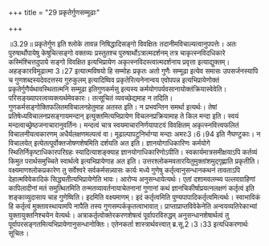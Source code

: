 +++
title = "29 प्रकृतेर्गुणसम्मूढाः"

+++
  
  
॥3.29॥ प्रकृतेर्गुण इति श्लोके तावन्न निषिद्धादिसङ्गो विवक्षितः
तदानीमविचाल्यत्वानुपपत्तेः। अतः पुरुषार्थोपायेषु केषुचित्सङ्गो वक्तव्यः
प्रस्तुतश्च पुरुषार्थोऽत्रात्मदर्शनम् तत्र चाकृत्स्नविदधिकारे
कस्मिंश्चित्तदुपाये सङ्गो विवक्षित इत्यभिप्रायेण
अकृत्स्नविदस्त्वात्मदर्शनाय प्रवृत्ता इत्याद्युक्तम्। अहङ्कारविमूढात्मा
3।27 इत्यात्मविषयो हि सम्मोहः प्रकृतः अतो गुणैः सम्मूढा इत्येव समासः
उपसर्जनस्यापि च गुणशब्दस्यदेवदत्तस्य गुरुकुलम् इत्यादिष्विव
प्रकृतेरित्यनेनान्वय एवोपपन्न इत्यभिप्रायेणोक्तं
प्रकृतेर्गुणैर्यथावस्थितात्मनि सम्मूढा इतिगुणकर्मसु इत्यस्य
कर्मयोगपर्यवसानायोक्तंक्रियास्वेवेति। परिसङ्ख्यापरत्वव्यक्त्यर्थमेवकारः।
तत्सूचितं व्यवच्छेद्यमाह न तदिति। गुणकर्मसङ्गोक्तिफलितमविचालनहेतुमाह
अतस्त इति। न प्रभवन्तिन समर्था इत्यर्थः। तेषां
प्रतिषेध्यविचालनप्रसङ्गायमन्दान् इत्युक्तमित्यभिप्रायेण
विचलनप्रक्रियामाह ते किल मन्दा इति। स्वयं
मन्दत्वाच्छ्रेष्ठजनाचारानुवर्तिनः। मन्दत्वं चात्र स्वयमाचारनिर्णयापाटवं
विवक्षितम् अकृत्स्नवित्त्वफलितं विचालनीयत्वकारणम् अधैर्यलक्षणमल्पत्वं
वा। मूढाल्पापटुनिर्भाग्या मन्दाः अमरः3।6।94 इति नैघण्टुकाः। न विचालयेत्
इत्येतत्पूर्वोक्तजोषणशेषमिति दर्शयति अत इति। ज्ञानयोगाधिकारिणः कर्मयोगे
स्थितिर्निकृष्टाधिकारपरिग्रहः स्यादित्याशङ्क्याह ज्ञानयोगाधिकारिणोऽपीति।
स्वकार्यमात्रसमीक्षयाऽपि कर्तव्यं किमुत परार्थसमुच्चिते स्वार्थत्वे
इत्यभिप्रायेणाह अत इति। उत्तरश्लोकमवतारयितुमुक्तांशमुद्गृह्णाति
प्रकृतीति। वक्ष्यमाणश्लोकप्रकारेण तु सर्वेश्वरे सर्वकर्मसन्न्यासः कार्यः
मध्ये गुणेषु कर्तृत्वानुसन्धानकथनं तावताऽपि देहात्मविवेकादिकं
सिद्ध्यतीत्यभिप्रायेणेति भावः। आरोप्य अनुसन्धायेत्यर्थः। एतां दशामवलम्ब्य
पल्लवग्राहिणां कापिलादीनां मतं समुत्थितमिति तन्मतव्यावर्तनायाचेतनानां
गुणानां कथं ज्ञानचिकीर्षाप्रयत्नलक्षणं कर्तृत्वं इति शङ्काव्युदासाय चाह
गुणेष्विति। इदमिति वक्ष्यमाणम्। इदं कर्तृत्वमिति
पुण्यपापादिकर्तृत्वमित्यर्थः। स्वाभाविकं हि कर्तृत्वं मुक्तावस्थायामपि
नापैति तस्य गुणसम्पर्ककृतत्वाभावात्। प्राप्ताप्राप्तविवेकेनेति
अन्वयव्यतिरेकाभ्यां युक्तायुक्तनिश्चयेन वेत्यर्थः।
अत्राकर्तृत्वोक्तेरकरणशेषत्वं पूर्वापरविरुद्धम् अनुसन्धानशेषार्थत्वं तु
पूर्वापरसङ्गतमित्यभिप्रायेणानुसन्धानोक्तिः। एतेनकर्ता
शास्त्रार्थवत्त्वात् ब्र.सू.2।3।33 इत्यधिकरणार्थः सूचितः।  
  
